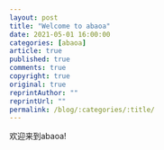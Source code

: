 ```yaml
---
layout: post
title: "Welcome to abaoa"
date: 2021-05-01 16:00:00
categories: [abaoa]
article: true
published: true
comments: true
copyright: true
original: true
reprintAuthor: ""
reprintUrl: ""
permalink: /blog/:categories/:title/
---
```


欢迎来到abaoa!
